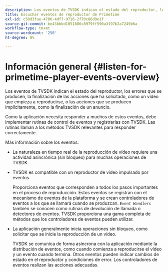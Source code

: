 ```yaml
---
description: Los eventos de TVSDK indican el estado del reproductor, los errores que se producen, la finalización de las acciones que ha solicitado, como un vídeo que empieza a reproducirse, o las acciones que se producen implícitamente, como la finalización de un anuncio.
title: Escuchar eventos de reproductor de Primetime
exl-id: c50d3fae-4706-4df7-9716-2f70c86d9e1f
source-git-commit: be43bbbd1051886c8979ff590a3197b2a7249b6a
workflow-type: tm+mt
source-wordcount: '250'
ht-degree: 0%

---
```


# Información general {#listen-for-primetime-player-events-overview}

Los eventos de TVSDK indican el estado del reproductor, los errores que se producen, la finalización de las acciones que ha solicitado, como un vídeo que empieza a reproducirse, o las acciones que se producen implícitamente, como la finalización de un anuncio.

Como la aplicación necesita responder a muchos de estos eventos, debe implementar rutinas de control de eventos y registrarlas con TVSDK. Las rutinas llaman a los métodos TVSDK relevantes para responder correctamente.

Más información sobre los eventos:

* La naturaleza en tiempo real de la reproducción de vídeo requiere una actividad asincrónica (sin bloqueo) para muchas operaciones de TVSDK.
* TVSDK es compatible con un reproductor de vídeo impulsado por eventos.

   Proporciona eventos que corresponden a todos los pasos importantes en el proceso de reproducción. Estos eventos se registran con el mecanismo de eventos de la plataforma y se crean controladores de eventos a los que se llamará cuando se produzcan. *`Event Handlers`* también se conocen como rutinas de devolución de llamada o detectores de eventos. TVSDK proporciona una gama completa de métodos que los controladores de eventos pueden utilizar.
* La aplicación generalmente inicia operaciones sin bloqueo, como solicitar que se inicie la reproducción de un vídeo.

   TVSDK se comunica de forma asíncrona con la aplicación mediante la distribución de eventos, como cuando comienza a reproducirse el vídeo y un evento cuando termina. Otros eventos pueden indicar cambios de estado en el reproductor y condiciones de error. Los controladores de eventos realizan las acciones adecuadas.
